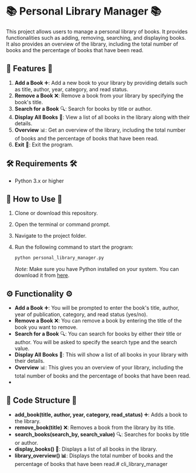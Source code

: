 # 📚 **Personal Library Manager** 📚

This project allows users to manage a personal library of books. It provides functionalities such as adding, removing, searching, and displaying books. It also provides an overview of the library, including the total number of books and the percentage of books that have been read.

## 🎉 **Features** 🎉

1. **Add a Book** ➕: Add a new book to your library by providing details such as title, author, year, category, and read status.
2. **Remove a Book** ❌: Remove a book from your library by specifying the book's title.
3. **Search for a Book** 🔍: Search for books by title or author.
4. **Display All Books** 📑: View a list of all books in the library along with their details.
5. **Overview** 📊: Get an overview of the library, including the total number of books and the percentage of books that have been read.
6. **Exit** 🚪: Exit the program.

## 🛠 **Requirements** 🛠

- Python 3.x or higher

## 🚀 **How to Use** 🚀

1. Clone or download this repository.
2. Open the terminal or command prompt.
3. Navigate to the project folder.
4. Run the following command to start the program:

   ```bash
   python personal_library_manager.py
   ```

   *Note*: Make sure you have Python installed on your system. You can download it from [here](https://www.python.org/downloads/).

## ⚙️ **Functionality** ⚙️

- **Add a Book** ➕: You will be prompted to enter the book's title, author, year of publication, category, and read status (yes/no).
- **Remove a Book** ❌: You can remove a book by entering the title of the book you want to remove.
- **Search for a Book** 🔍: You can search for books by either their title or author. You will be asked to specify the search type and the search value.
- **Display All Books** 📑: This will show a list of all books in your library with their details.
- **Overview** 📊: This gives you an overview of your library, including the total number of books and the percentage of books that have been read.
- 

## 📂 **Code Structure** 📂

- **add_book(title, author, year, category, read_status)** ➕: Adds a book to the library.
- **remove_book(title)** ❌: Removes a book from the library by its title.
- **search_books(search_by, search_value)** 🔍: Searches for books by title or author.
- **display_books() 📑**: Displays a list of all books in the library.
- **library_overview() 📊**: Displays the total number of books and the percentage of books that have been read.# cli_library_manager
